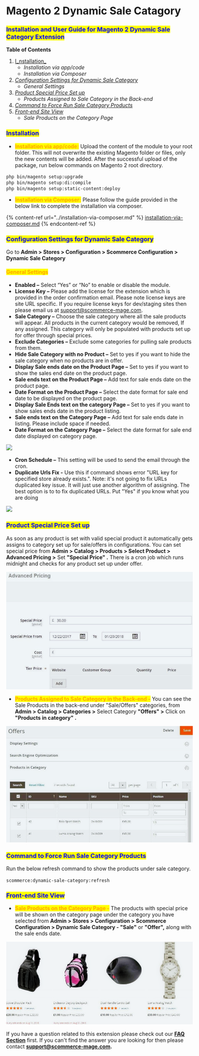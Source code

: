 # Magento 2 Dynamic Sale Catagory

### <mark style="color:blue;">Installation and User Guide for Magento 2 Dynamic Sale Category Extension</mark>

**Table of Contents**

1. [I_nstallation_ ](magento-2-dynamic-sale-catagory.md#\_bookmark0)
   * _Installation via app/code_&#x20;
   * _Installation via Composer_
2. [_Configuration Settings for Dynamic Sale Category_ ](magento-2-dynamic-sale-catagory.md#\_bookmark3)
   * _General Settings_&#x20;
3. [_Product Special Price Set up_ ](magento-2-dynamic-sale-catagory.md#product-special-price-set-up)
   * _Products Assigned to Sale Category in the Back-end_&#x20;
4. [_Command to Force Run Sale Category Products_ ](magento-2-dynamic-sale-catagory.md#command-to-force-run-sale-category-products)
5. [_Front-end Site View_ ](magento-2-dynamic-sale-catagory.md#\_bookmark8)
   * _Sale Products on the Category Page_&#x20;

### <mark style="color:blue;">Installation</mark> <a href="#bookmark0" id="bookmark0"></a>

* <mark style="color:orange;">**Installation via app/code:**</mark> Upload the content of the module to your root folder. This will not overwrite the existing Magento folder or files, only the new contents will be added. After the successful upload of the package, run below commands on Magento 2 root directory.

```
php bin/magento setup:upgrade
php bin/magento setup:di:compile
php bin/magento setup:static-content:deploy
```

* <mark style="color:orange;">**Installation via Composer:**</mark> Please follow the guide provided in the below link to complete the installation via composer.

{% content-ref url="../installation-via-composer.md" %}
[installation-via-composer.md](../installation-via-composer.md)
{% endcontent-ref %}

### <mark style="color:blue;">Configuration Settings for Dynamic Sale Category</mark> <a href="#bookmark3" id="bookmark3"></a>

Go to **Admin > Stores > Configuration > Scommerce Configuration > Dynamic Sale Category**

#### <mark style="color:orange;">General Settings</mark> <a href="#bookmark4" id="bookmark4"></a>

* **Enabled –** Select “Yes” or “No” to enable or disable the module.
* **License Key –** Please add the license for the extension which is provided in the order confirmation email. Please note license keys are site URL specific. If you require license keys for dev/staging sites then please email us at [support@scommerce-mage.com](mailto:support@scommerce-mage.com).
* **Sale Category –** Choose the sale category where all the sale products will appear. All products in the current category would be removed, If any assigned. This category will only be populated with products set up for offer through special prices.
* **Exclude Categories –** Exclude some categories for pulling sale products from them.
* **Hide Sale Category with no Product –** Set to yes if you want to hide the sale category when no products are in offer.
* **Display Sale ends date on the Product Page –** Set to yes if you want to show the sales end date on the product page.
* **Sale ends text on the Product Page –** Add text for sale ends date on the product page.
* **Date Format on the Product Page –** Select the date format for sale end date to be displayed on the product page.
* **Display Sale Ends text on the category Page –** Set to yes if you want to show sales ends date in the product listing.
* **Sale ends text on the Category Page –** Add text for sale ends date in listing. Please include space if needed.
* **Date Format on the Category Page –** Select the date format for sale end date displayed on category page.

![](../../.gitbook/assets/general\_dynamicsale.png)



* **Cron Schedule –** This setting will be used to send the email through the cron.
* **Duplicate Urls Fix -** Use this if command shows error "URL key for specified store already exists.". Note: it's not going to fix URLs duplicated key issue. It will just use another algorithm of assigning. The best option is to to fix duplicated URLs. Put "Yes" if you know what you are doing

![](../../.gitbook/assets/dynamicsale\_cron.png)

### <mark style="color:blue;">**Product Special Price Set up**</mark>&#x20;

&#x20;As soon as any product is set with valid special product it automatically gets assigns to category set up for sale/offers in configurations. You can set special price from **Admin > Catalog > Products > Select Product > Advanced Pricing >** Set **"Special Price" .** There is a cron job which runs midnight and checks for any product set up under offer.

![](../../.gitbook/assets/dynamicsaleenhance.jpg)

* <mark style="color:orange;">**Products Assigned to Sale Category in the Back-end -**</mark> You can see the Sale Products in the back-end under "Sale/Offers" categories, from **Admin > Catalog > Categories >** Select Category **"Offers" >** Click on **"Products in category" .**

![](../../.gitbook/assets/dynamicsaleenhance3.jpg)

### <mark style="color:blue;">**Command to Force Run Sale Category Products**</mark>&#x20;

Run the below refresh command to show the products under sale category.

&#x20;`scommerce:dynamic-sale-category:refresh`

### <mark style="color:blue;">Front-end Site View</mark> <a href="#bookmark8" id="bookmark8"></a>

* <mark style="color:orange;">**Sale Products on the Category Page -**</mark> The products with special price will be shown on the category page under the category you have selected from **Admin > Stores > Configuration > Scommerce Configuration > Dynamic Sale Category - "Sale"** or **"Offer",** along with the sale ends date.

![](../../.gitbook/assets/dynamicsaleenhance4.jpg)

If you have a question related to this extension please check out our [**FAQ Section**](https://www.scommerce-mage.com/magento-2-dynamic-sale-category.html#faq) first. If you can't find the answer you are looking for then please contact [**support@scommerce-mage.com**](mailto:core@scommerce-mage.com)**.**
